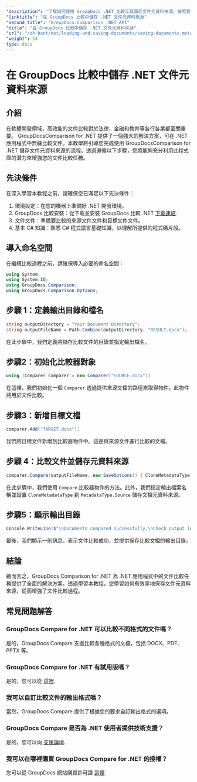```yaml
---
"description": "了解如何使用 GroupDocs .NET 比較工具儲存文件元資料來源。按照我們的逐步指南，在您的 .NET 環境中實現無縫文件比較。"
"linktitle": "在 GroupDocs 比較中儲存 .NET 文件元資料來源"
"second_title": "GroupDocs.Comparison .NET API"
"title": "在 GroupDocs 比較中儲存 .NET 文件元資料來源"
"url": "/zh-hant/net/loading-and-saving-documents/saving-documents-metadata-source/"
"weight": 14
type: docs
---
```

# 在 GroupDocs 比較中儲存 .NET 文件元資料來源

## 介紹
在軟體開發領域，高效能的文件比較對於法律、金融和教育等各行各業都至關重要。 GroupDocsComparison for .NET 提供了一個強大的解決方案，可在 .NET 應用程式中無縫比較文件。本教學將引導您完成使用 GroupDocsComparison for .NET 儲存文件元資料來源的流程。透過遵循以下步驟，您將能夠充分利用此程式庫的潛力來增強您的文件比較任務。
## 先決條件
在深入學習本教程之前，請確保您已滿足以下先決條件：
1. 環境設定：在您的機器上準備好 .NET 開發環境。
2. GroupDocs 比較安裝：從下載並安裝 GroupDocs 比較 .NET [下載連結](https://releases。groupdocs.com/comparison/net/).
3. 文件文件：準備要比較的來源文件文件和目標文件文件。
4. 基本 C# 知識：熟悉 C# 程式語言基礎知識，以理解所提供的程式碼片段。

## 導入命名空間
在繼續比較過程之前，請確保導入必要的命名空間：
```csharp
using System;
using System.IO;
using GroupDocs.Comparison;
using GroupDocs.Comparison.Options;
```

## 步驟 1：定義輸出目錄和檔名
```csharp
string outputDirectory = "Your Document Directory";
string outputFileName = Path.Combine(outputDirectory, "RESULT.docx");
```
在此步驟中，我們定義將儲存比較文件的目錄並指定輸出檔名。
## 步驟2：初始化比較器對象
```csharp
using (Comparer comparer = new Comparer("SOURCE.docx"))
```
在這裡，我們初始化一個 `Comparer` 透過提供來源文檔的路徑來取得物件。此物件將用於文件比較。
## 步驟3：新增目標文檔
```csharp
comparer.Add("TARGET.docx");
```
我們將目標文件新增到比較器物件中。這是與來源文件進行比較的文檔。
## 步驟 4：比較文件並儲存元資料來源
```csharp
comparer.Compare(outputFileName, new SaveOptions() { CloneMetadataType = MetadataType.Source });
```
在此步驟中，我們使用 `Compare` 比較器物件的方法。此外，我們指定輸出檔案名稱並設置 `CloneMetadataType` 到 `MetadataType.Source` 儲存文檔元資料來源。
## 步驟5：顯示輸出目錄
```csharp
Console.WriteLine($"\nDocuments compared successfully.\nCheck output in {outputDirectory}.");
```
最後，我們顯示一則訊息，表示文件比較成功，並提供保存比較文檔的輸出目錄。

## 結論
總而言之，GroupDocs Comparison for .NET 為 .NET 應用程式中的文件比較任務提供了全面的解決方案。透過學習本教程，您學習如何有效率地保存文件元資料來源，從而增強了文件比較過程。
## 常見問題解答
### GroupDocs Compare for .NET 可以比較不同格式的文件嗎？
是的，GroupDocs Compare 支援比較各種格式的文檔，包括 DOCX、PDF、PPTX 等。
### GroupDocs Compare for .NET 有試用版嗎？
是的，您可以從 [這裡](https://releases。groupdocs.com/).
### 我可以自訂比較文件的輸出格式嗎？
當然，GroupDocs Compare 提供了根據您的要求自訂輸出格式的選項。
### GroupDocs Compare 是否為 .NET 使用者提供技術支援？
是的，您可以向 [支援論壇](https://forum。groupdocs.com/c/comparison/12).
### 我可以在哪裡購買 GroupDocs Compare for .NET 的授權？
您可以從 GroupDocs 網站購買許可證 [這裡](https://purchase。groupdocs.com/buy).